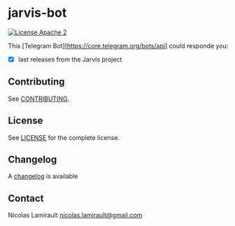 # jarvis-bot

[![License Apache 2][badge-license]](LICENSE)

This [Telegram Bot][https://core.telegram.org/bots/api] could responde you:

* [x] last releases from the Jarvis project


## Contributing

See [CONTRIBUTING](CONTRIBUTING.md).


## License

See [LICENSE](LICENSE) for the complete license.


## Changelog

A [changelog](ChangeLog.md) is available


## Contact

Nicolas Lamirault <nicolas.lamirault@gmail.com>

[badge-license]: https://img.shields.io/badge/license-Apache2-green.svg?style=flat
